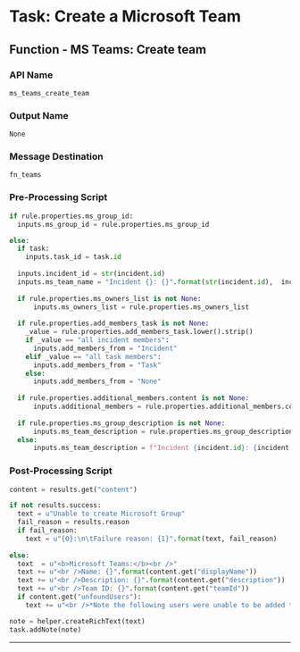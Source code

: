 <!--
    DO NOT MANUALLY EDIT THIS FILE
    THIS FILE IS AUTOMATICALLY GENERATED WITH resilient-sdk codegen
-->

# Task: Create a Microsoft Team

## Function - MS Teams: Create team

### API Name
`ms_teams_create_team`

### Output Name
`None`

### Message Destination
`fn_teams`

### Pre-Processing Script
```python
if rule.properties.ms_group_id:
  inputs.ms_group_id = rule.properties.ms_group_id

else:
  if task:
    inputs.task_id = task.id
  
  inputs.incident_id = str(incident.id)
  inputs.ms_team_name = "Incident {}: {}".format(str(incident.id),  incident.name) if rule.properties.ms_team_name is None else rule.properties.ms_team_name
  
  if rule.properties.ms_owners_list is not None:
      inputs.ms_owners_list = rule.properties.ms_owners_list
      
  if rule.properties.add_members_task is not None:
    _value = rule.properties.add_members_task.lower().strip()
    if _value == "all incident members":
      inputs.add_members_from = "Incident"
    elif _value == "all task members":
      inputs.add_members_from = "Task"
    else:
      inputs.add_members_from = "None"
      
  if rule.properties.additional_members.content is not None:
      inputs.additional_members = rule.properties.additional_members.content
      
  if rule.properties.ms_group_description is not None:
      inputs.ms_team_description = rule.properties.ms_group_description
  else:
      inputs.ms_team_description = f"Incident {incident.id}: {incident.name} {incident.description.content}"

```

### Post-Processing Script
```python
content = results.get("content")

if not results.success:
  text = u"Unable to create Microsoft Group"
  fail_reason = results.reason
  if fail_reason:
    text = u"{0}:\n\tFailure reason: {1}".format(text, fail_reason)
    
else:
  text  = u"<b>Microsoft Teams:</b><br />"
  text += u"<br />Name: {}".format(content.get("displayName"))
  text += u"<br />Description: {}".format(content.get("description"))
  text += u"<br />Team ID: {}".format(content.get("teamId"))
  if content.get("unfoundUsers"):
    text += u"<br />*Note the following users were unable to be added to the group: {}".format(content.get("unfoundUsers"))

note = helper.createRichText(text)
task.addNote(note)

```

---


